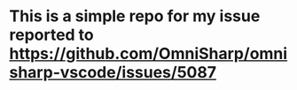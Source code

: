 # This is a simple repo for my issue reported to https://github.com/OmniSharp/omnisharp-vscode/issues/5087



